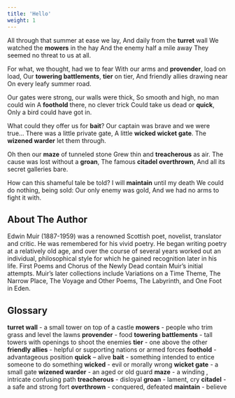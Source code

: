 ```yaml
---
title: 'Hello'
weight: 1
---
```


All through that summer at ease we lay,
And daily from the **turret** wall
We watched the **mowers** in the hay
And the enemy half a mile away
They seemed no threat to us at all.

For what, we thought, had we to fear
With our arms and **provender**, load on load,
Our **towering battlements**, **tier** on tier,
And friendly allies drawing near
On every leafy summer road.

Our gates were strong, our walls were thick,
So smooth and high, no man could win
A **foothold** there, no clever trick
Could take us dead or **quick**,
Only a bird could have got in.

What could they offer us for **bait**?
Our captain was brave and we were true…
There was a little private gate,
A little **wicked wicket gate**.
The **wizened warder** let them through.

Oh then our **maze** of tunneled stone
Grew thin and **treacherous** as air.
The cause was lost without a **groan**,
The famous **citadel overthrown**,
And all its secret galleries bare.

How can this shameful tale be told?
I will **maintain** until my death
We could do nothing, being sold:
Our only enemy was gold,
And we had no arms to fight it with.

## About The Author

Edwin Muir (1887-1959) was a renowned Scottish poet, novelist, translator and critic. He was remembered for his vivid poetry. He began writing poetry at a relatively old age, and over the course of several years worked out an individual, philosophical style for which he gained recognition later in his life. First Poems and Chorus of the Newly Dead contain Muir’s initial attempts. Muir’s later collections include Variations on a Time Theme, The Narrow Place, The Voyage and Other Poems, The Labyrinth, and One Foot in Eden.

## Glossary

**turret wall** - a small tower on top of a castle 
**mowers** - people who trim grass and level the lawns 
**provender** - food 
**towering battlements** - tall towers with openings to shoot the enemies 
**tier** - one above the other 
**friendly allies** - helpful or supporting nations or armed forces 
**foothold** - advantageous position 
**quick** – alive
**bait** - something intended to entice someone to do something 
**wicked** - evil or morally wrong 
**wicket gate** - a small gate 
**wizened warder** - an aged or old guard 
**maze** - a winding , intricate confusing path 
**treacherous** - disloyal 
**groan** - lament, cry 
**citadel** - a safe and strong fort 
**overthrown** - conquered, defeated 
**maintain** - believe
